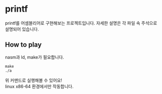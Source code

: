 # printf
printf를 어셈블리어로 구현해보는 프로젝트입니다. 자세한 설명은 각 파일 속 주석으로 설명되어 있습니다.

## How to play
nasm과 ld, make가 필요합니다.
```
make
./a
```
위 커맨드로 실행해볼 수 있어요!<br>
linux x86-64 환경에서만 작동합니다.
